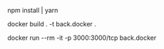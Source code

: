 npm install | yarn

docker build . -t back.docker .

docker run --rm -it -p 3000:3000/tcp back.docker 